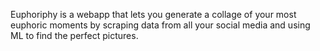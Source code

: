 Euphoriphy is a webapp that lets you generate a collage of your most euphoric moments by scraping data from all your social media and using ML to find the perfect pictures.
